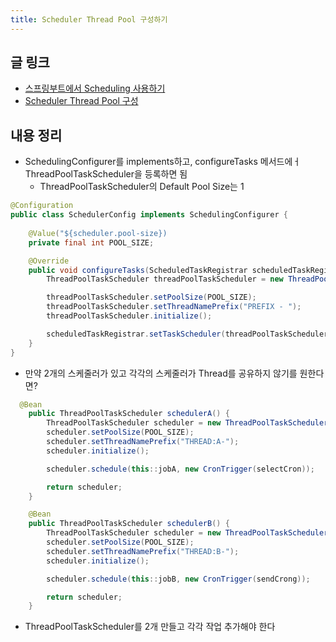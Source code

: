 ```yaml
---
title: Scheduler Thread Pool 구성하기
---
```

## 글 링크
- [스프링부트에서 Scheduling 사용하기](http://jmlim.github.io/spring/2018/11/27/spring-boot-schedule/)
- [Scheduler Thread Pool 구성](https://blog.naver.com/PostView.nhn?blogId=dg110&logNo=221589812687)
## 내용 정리
- SchedulingConfigurer를 implements하고, configureTasks 메서드에ㅓ ThreadPoolTaskScheduler을 등록하면 됨
  - ThreadPoolTaskScheduler의 Default Pool Size는 1
```java
@Configuration
public class SchedulerConfig implements SchedulingConfigurer {
    
    @Value("${scheduler.pool-size})
    private final int POOL_SIZE;

    @Override
    public void configureTasks(ScheduledTaskRegistrar scheduledTaskRegistrar) {
        ThreadPoolTaskScheduler threadPoolTaskScheduler = new ThreadPoolTaskScheduler();

        threadPoolTaskScheduler.setPoolSize(POOL_SIZE);
        threadPoolTaskScheduler.setThreadNamePrefix("PREFIX - ");
        threadPoolTaskScheduler.initialize();

        scheduledTaskRegistrar.setTaskScheduler(threadPoolTaskScheduler);
    }
}
```

- 만약 2개의 스케줄러가 있고 각각의 스케줄러가 Thread를 공유하지 않기를 원한다면?
```java
  @Bean
    public ThreadPoolTaskScheduler schedulerA() {
        ThreadPoolTaskScheduler scheduler = new ThreadPoolTaskScheduler();
        scheduler.setPoolSize(POOL_SIZE);
        scheduler.setThreadNamePrefix("THREAD:A-");
        scheduler.initialize();

        scheduler.schedule(this::jobA, new CronTrigger(selectCron));

        return scheduler;
    }

    @Bean
    public ThreadPoolTaskScheduler schedulerB() {
        ThreadPoolTaskScheduler scheduler = new ThreadPoolTaskScheduler();
        scheduler.setPoolSize(POOL_SIZE);
        scheduler.setThreadNamePrefix("THREAD:B-"); 
        scheduler.initialize();

        scheduler.schedule(this::jobB, new CronTrigger(sendCrong));

        return scheduler;
    }
```
- ThreadPoolTaskScheduler를 2개 만들고 각각 작업 추가해야 한다